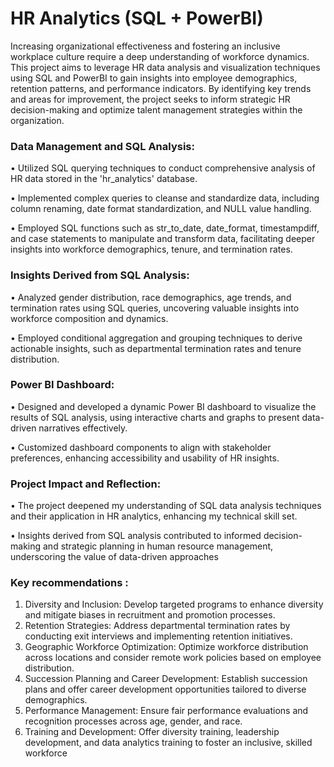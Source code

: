 # HR Analytics (SQL + PowerBI)

Increasing organizational effectiveness and fostering an inclusive workplace culture require a deep understanding of workforce dynamics. This project aims to leverage HR data analysis and visualization techniques using SQL and PowerBI to gain insights into employee demographics, retention patterns, and performance indicators. By identifying key trends and areas for improvement, the project seeks to inform strategic HR decision-making and optimize talent management strategies within the organization.

### Data Management and SQL Analysis:

•	Utilized SQL querying techniques to conduct comprehensive analysis of HR data stored in the 'hr_analytics' database.

•	Implemented complex queries to cleanse and standardize data, including column renaming, date format standardization, and NULL value handling.

•	Employed SQL functions such as str_to_date, date_format, timestampdiff, and case statements to manipulate and transform data, facilitating deeper insights into workforce demographics, tenure, and termination rates.

### Insights Derived from SQL Analysis:

•	Analyzed gender distribution, race demographics, age trends, and termination rates using SQL queries, uncovering valuable insights into workforce composition and dynamics.

•	Employed conditional aggregation and grouping techniques to derive actionable insights, such as departmental termination rates and tenure distribution.

### Power BI Dashboard:

•	Designed and developed a dynamic Power BI dashboard to visualize the results of SQL analysis, using interactive charts and graphs to present data-driven narratives effectively.

•	Customized dashboard components to align with stakeholder preferences, enhancing accessibility and usability of HR insights.

### Project Impact and Reflection:

•	The project deepened my understanding of SQL data analysis techniques and their application in HR analytics, enhancing my technical skill set.

•	Insights derived from SQL analysis contributed to informed decision-making and strategic planning in human resource management, underscoring the value of data-driven approaches

### Key recommendations :

1.	Diversity and Inclusion: Develop targeted programs to enhance diversity and mitigate biases in recruitment and promotion processes.
2.	Retention Strategies: Address departmental termination rates by conducting exit interviews and implementing retention initiatives.
3.	Geographic Workforce Optimization: Optimize workforce distribution across locations and consider remote work policies based on employee distribution.
4.	Succession Planning and Career Development: Establish succession plans and offer career development opportunities tailored to diverse demographics.
5.	Performance Management: Ensure fair performance evaluations and recognition processes across age, gender, and race.
6.	Training and Development: Offer diversity training, leadership development, and data analytics training to foster an inclusive, skilled workforce

